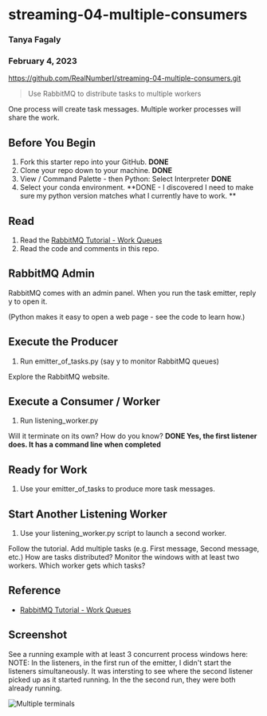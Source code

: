 # streaming-04-multiple-consumers
### Tanya Fagaly
### February 4, 2023
 https://github.com/RealNumberI/streaming-04-multiple-consumers.git

> Use RabbitMQ to distribute tasks to multiple workers

One process will create task messages. Multiple worker processes will share the work. 


## Before You Begin

1. Fork this starter repo into your GitHub. **DONE**
1. Clone your repo down to your machine. **DONE**
1. View / Command Palette - then Python: Select Interpreter **DONE**
1. Select your conda environment. **DONE - I discovered I need to make sure my python version matches what I currently have to work. **

## Read

1. Read the [RabbitMQ Tutorial - Work Queues](https://www.rabbitmq.com/tutorials/tutorial-two-python.html)
1. Read the code and comments in this repo.

## RabbitMQ Admin 

RabbitMQ comes with an admin panel. When you run the task emitter, reply y to open it. 

(Python makes it easy to open a web page - see the code to learn how.)

## Execute the Producer

1. Run emitter_of_tasks.py (say y to monitor RabbitMQ queues)

Explore the RabbitMQ website.

## Execute a Consumer / Worker

1. Run listening_worker.py

Will it terminate on its own? How do you know? **DONE  Yes, the first listener does.  It has a command line when completed**

## Ready for Work

1. Use your emitter_of_tasks to produce more task messages.

## Start Another Listening Worker 

1. Use your listening_worker.py script to launch a second worker. 

Follow the tutorial. 
Add multiple tasks (e.g. First message, Second message, etc.)
How are tasks distributed? 
Monitor the windows with at least two workers. 
Which worker gets which tasks?


## Reference

- [RabbitMQ Tutorial - Work Queues](https://www.rabbitmq.com/tutorials/tutorial-two-python.html)


## Screenshot

See a running example with at least 3 concurrent process windows here:
NOTE: In the listeners, in the first run of the emitter, I didn't start the listeners simultaneously. It was intersting to see where the second listener picked up as it started running. In the the second run, they were both already running.  

![Multiple terminals]( Screenshot_M0d4_HW.png)
